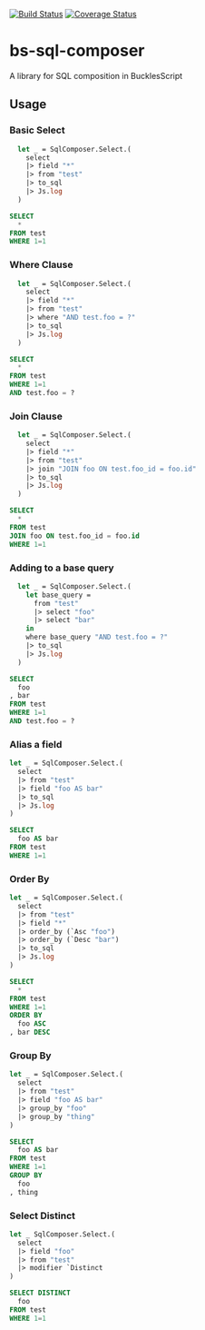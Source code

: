 [![Build Status](https://www.travis-ci.org/scull7/bs-sql-composer.svg?branch=master)](https://www.travis-ci.org/scull7/bs-sql-composer)
[![Coverage Status](https://coveralls.io/repos/github/scull7/bs-sql-composer/badge.svg?branch=master)](https://coveralls.io/github/scull7/bs-sql-composer?branch=master)

# bs-sql-composer
A library for SQL composition in BucklesScript

## Usage

### Basic Select
```ocaml
  let _ = SqlComposer.Select.(
    select
    |> field "*"
    |> from "test"
    |> to_sql
    |> Js.log
  )
```
```sql
SELECT
  *
FROM test
WHERE 1=1
```

### Where Clause
```ocaml
  let _ = SqlComposer.Select.(
    select
    |> field "*"
    |> from "test"
    |> where "AND test.foo = ?"
    |> to_sql
    |> Js.log
  )
```
```sql
SELECT
  *
FROM test
WHERE 1=1
AND test.foo = ?
```

### Join Clause
```ocaml
  let _ = SqlComposer.Select.(
    select
    |> field "*"
    |> from "test"
    |> join "JOIN foo ON test.foo_id = foo.id"
    |> to_sql
    |> Js.log
  )
```
```sql
SELECT
  *
FROM test
JOIN foo ON test.foo_id = foo.id
WHERE 1=1
```

### Adding to a base query
```ocaml
  let _ = SqlComposer.Select.(
    let base_query =
      from "test"
      |> select "foo"
      |> select "bar"
    in
    where base_query "AND test.foo = ?"
    |> to_sql
    |> Js.log
  )
```
```sql
SELECT
  foo
, bar
FROM test
WHERE 1=1
AND test.foo = ?
```

### Alias a field
```ocaml
let _ = SqlComposer.Select.(
  select
  |> from "test"
  |> field "foo AS bar"
  |> to_sql
  |> Js.log
)
```
```sql
SELECT
  foo AS bar
FROM test
WHERE 1=1
```

### Order By
```ocaml
let _ = SqlComposer.Select.(
  select
  |> from "test"
  |> field "*"
  |> order_by (`Asc "foo")
  |> order_by (`Desc "bar")
  |> to_sql
  |> Js.log
)
```
```sql
SELECT
  *
FROM test
WHERE 1=1
ORDER BY
  foo ASC
, bar DESC
```

### Group By
```ocaml
let _ = SqlComposer.Select.(
  select
  |> from "test"
  |> field "foo AS bar"
  |> group_by "foo"
  |> group_by "thing"
)
```
```sql
SELECT
  foo AS bar
FROM test
WHERE 1=1
GROUP BY
  foo
, thing
```

### Select Distinct
```ocaml
let _ SqlComposer.Select.(
  select
  |> field "foo"
  |> from "test"
  |> modifier `Distinct
)
```
```sql
SELECT DISTINCT
  foo
FROM test
WHERE 1=1
```
